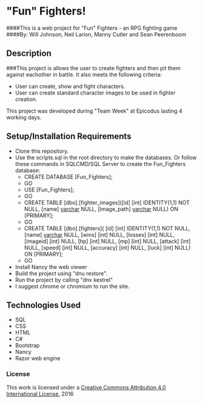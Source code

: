 # "Fun" Fighters!

####This is a web project for "Fun" Fighters - an RPG fighting game
####By: Will Johnson, Neil Larion, Manny Cutler and Sean Peerenboom

## Description

###This project is allows the user to create fighters and then pit them against eachother in battle. It also meets the following criteria:
* User can create, show and fight characters.
* User can create standard character images to be used in fighter creation.

This project was developed during "Team Week" at Epicodus lasting 4 working days.

## Setup/Installation Requirements
- Clone this repository.
- Use the scripts.sql in the root directory to make the databases. Or follow these commands in SQLCMD/SQL Server to create the Fun_Fighters database:
  * CREATE DATABASE [Fun_Fighters];
  - GO
  - USE [Fun_Fighters];
  - GO
  - CREATE TABLE [dbo].[fighter_images]([id] [int] IDENTITY(1,1) NOT NULL, [name] [varchar](255) NULL, [image_path] [varchar](255) NULL) ON [PRIMARY];
  - GO
  - CREATE TABLE [dbo].[fighters]( [id] [int] IDENTITY(1,1) NOT NULL, [name] [varchar](255) NULL, [wins] [int] NULL, [losses] [int] NULL, [imageid] [int] NULL, [hp] [int] NULL, [mp] [int] NULL, [attack] [int] NULL, [speed] [int] NULL, [accuracy] [int] NULL, [luck] [int] NULL) ON [PRIMARY];
  - GO
- Install Nancy the web viewer
- Build the project using "dnu restore".
- Run the project by calling "dnx kestrel"
- I suggest chrome or chromium to run the site.

## Technologies Used
* SQL
* CSS
* HTML
* C#
* Bootstrap
* Nancy
* Razor web engine

### License

This work is licensed under a [Creative Commons Attribution 4.0 International License.](http://creativecommons.org/licenses/by/4.0/) 2016